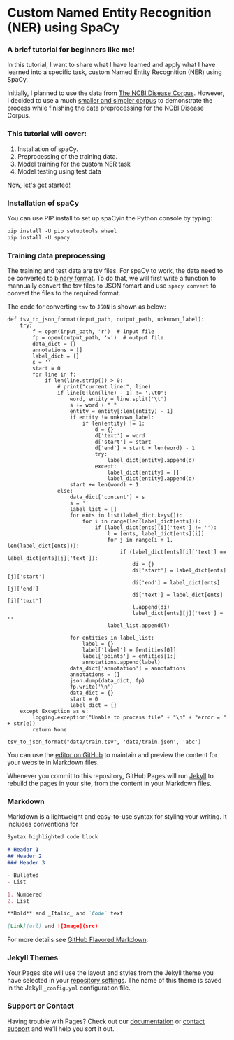 # Custom Named Entity Recognition (NER) using SpaCy
### A brief tutorial for beginners like me!


In this tutorial, I want to share what I have learned and apply what I have learned into a specific task, custom Named Entity Recognition (NER) using SpaCy.

Initially, I planned to use the data from [The NCBI Disease Corpus](https://www.ncbi.nlm.nih.gov/CBBresearch/Dogan/DISEASE/). However, I decided to use a much [smaller and simpler corpus](https://bmcbioinformatics.biomedcentral.com/articles/10.1186/s12859-020-03834-6) to demonstrate the process while finishing the data preprocessing for the NCBI Disease Corpus.

### This tutorial will cover:
1. Installation of spaCy.
2. Preprocessing of the training data.
3. Model training for the custom NER task
4. Model testing using test data

Now, let's get started!

### Installation of spaCy
You can use PIP install to set up spaCyin the Python console by typing:
```markdown
pip install -U pip setuptools wheel
pip install -U spacy
```

### Training data preprocessing 
The training and test data are tsv files. For spaCy to work, the data need to be converted to [binary format](https://spacy.io/api/data-formats#training). To do that, we will first write a function to mannually convert the tsv files to JSON fomart and use ```spacy convert``` to convert the files to the required format.

The code for converting ```tsv``` to ```JSON``` is shown as below:
```
def tsv_to_json_format(input_path, output_path, unknown_label):
    try:
        f = open(input_path, 'r')  # input file
        fp = open(output_path, 'w')  # output file
        data_dict = {}
        annotations = []
        label_dict = {}
        s = ''
        start = 0
        for line in f:
            if len(line.strip()) > 0:
                # print("current line:", line)
                if line[0:len(line) - 1] != '.\tO':
                    word, entity = line.split('\t')
                    s += word + " "
                    entity = entity[:len(entity) - 1]
                    if entity != unknown_label:
                        if len(entity) != 1:
                            d = {}
                            d['text'] = word
                            d['start'] = start
                            d['end'] = start + len(word) - 1
                            try:
                                label_dict[entity].append(d)
                            except:
                                label_dict[entity] = []
                                label_dict[entity].append(d)
                    start += len(word) + 1
                else:
                    data_dict['content'] = s
                    s = ''
                    label_list = []
                    for ents in list(label_dict.keys()):
                        for i in range(len(label_dict[ents])):
                            if (label_dict[ents][i]['text'] != ''):
                                l = [ents, label_dict[ents][i]]
                                for j in range(i + 1, len(label_dict[ents])):
                                    if (label_dict[ents][i]['text'] == label_dict[ents][j]['text']):
                                        di = {}
                                        di['start'] = label_dict[ents][j]['start']
                                        di['end'] = label_dict[ents][j]['end']
                                        di['text'] = label_dict[ents][i]['text']
                                        l.append(di)
                                        label_dict[ents][j]['text'] = ''
                                label_list.append(l)

                    for entities in label_list:
                        label = {}
                        label['label'] = [entities[0]]
                        label['points'] = entities[1:]
                        annotations.append(label)
                    data_dict['annotation'] = annotations
                    annotations = []
                    json.dump(data_dict, fp)
                    fp.write('\n')
                    data_dict = {}
                    start = 0
                    label_dict = {}
    except Exception as e:
        logging.exception("Unable to process file" + "\n" + "error = " + str(e))
        return None

tsv_to_json_format("data/train.tsv", 'data/train.json', 'abc')

```













You can use the [editor on GitHub](https://github.com/uazhlt-ms-program/technical-tutorial-wmsun/edit/gh-pages/index.md) to maintain and preview the content for your website in Markdown files.

Whenever you commit to this repository, GitHub Pages will run [Jekyll](https://jekyllrb.com/) to rebuild the pages in your site, from the content in your Markdown files.

### Markdown

Markdown is a lightweight and easy-to-use syntax for styling your writing. It includes conventions for

```markdown
Syntax highlighted code block

# Header 1
## Header 2
### Header 3

- Bulleted
- List

1. Numbered
2. List

**Bold** and _Italic_ and `Code` text

[Link](url) and ![Image](src)
```

For more details see [GitHub Flavored Markdown](https://guides.github.com/features/mastering-markdown/).

### Jekyll Themes

Your Pages site will use the layout and styles from the Jekyll theme you have selected in your [repository settings](https://github.com/uazhlt-ms-program/technical-tutorial-wmsun/settings). The name of this theme is saved in the Jekyll `_config.yml` configuration file.

### Support or Contact

Having trouble with Pages? Check out our [documentation](https://docs.github.com/categories/github-pages-basics/) or [contact support](https://support.github.com/contact) and we’ll help you sort it out.
